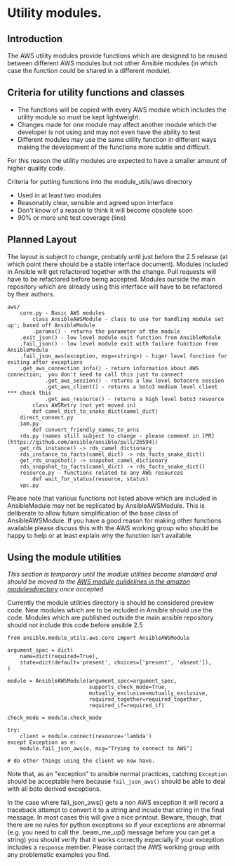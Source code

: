 # Utility modules.


## Introduction

The AWS utility modules provide functions which are designed to be reused between different AWS
modules but not other Ansible modules (in which case the function could be shared in a different
module).

## Criteria for utility functions and classes

* The functions will be copied with every AWS module which includes the utility module so must be kept lightweight.
* Changes made for one module may affect another module which the developer is not using and may not even have the ability to test
* Different modules may use the same utility function in different ways making the development of the functions more subtle and difficult. 

For this reason the utility modules are expected to have a smaller amount of higher quality code. 

Criteria for putting functions into the module_utils/aws directory 

* Used in at least two modules
* Reasonably clear, sensible and agreed upon interface
* Don't know of a reason to think it will become obsolete soon
* 90% or more unit test coverage (line)

## Planned Layout

The layout is subject to change, probably until just before the 2.5 release (at which point there
should be a stable interface document).  Modules included in Ansible will get refactored together
with the change.  Pull requests will have to be refactored before being accepted.  Modules ourside
the main repository which are already using this interface will have to be refactored by their
authors.

    aws/
        core.py - Basic AWS modules 
            class AnsibleAWSModule - class to use for handling module set up'; based off AnsibleModule
	    	.params() - returns the parameter of the module
		.exit_json() - low level module exit function from AnsibleModule
		.fail_json() - low level module exit with failure function from AnsibleModule
		.fail_json_aws(exception, msg=<string>) - higer level function for exiting after exceptions
		.get_aws_connection_info() - return information about AWS connection;  you don't need to call this just to connect
                .get_aws_session() - returns a low level botocore session
                .get_aws_client() - returns a boto3 medium level client *** check this
                .get_aws_resource() - returns a high level boto3 resource
            class AWSRetry (not yet moved in)
            def camel_dict_to_snake_dict(camel_dict)
        direct_connect.py
        iam.py 
            def convert_friendly_names_to_arns
        rds.py (names still subject to change - please comment in [PR](https://github.com/ansible/ansible/pull/26594)) 
		get_rds_instance() -> rds_camel_dictionary
		rds_instance_to_facts(camel_dict) -> rds_facts_snake_dict()
		get_rds_snapshot() -> snapshot_camel_dictionary
		rds_snapshot_to_facts(camel_dict) -> rds_facts_snake_dict()
        resource.py - functions related to any AWS resources
            def wait_for_status(resource, status)
        vpc.py

Please note that various functions not listed above which are included in AnsibleModule may not be
replicated by AnsibleAWSModule.  This is deliberate to allow future simplification of the base
class of AnsibleAWSModule.  If you have a good reason for making other functions available please
discuss this with the AWS working group who should be happy to help or at least explain why the
function isn't available.

## Using the module utilities

*This section is temporary until the module utilities become standard and should be moved to the*
*[AWS module guildelines in the amazon modulesdirectory](https://github.com/ansible/ansible/blob/devel/lib/ansible/modules/cloud/amazon/GUIDELINES.md)*
*once accepted*

Currently the module utilities directory is should be considered preview code.  New modules which
are to be included in Ansible should use the code.  Modules which are published outside the main
ansible repository should _not_ include this code before ansible 2.5

    from ansible.module_utils.aws.core import AnsibleAWSModule

    argument_spec = dict(
        name=dict(required=True),
        state=dict(default='present', choices=['present', 'absent']),
    )

    module = AnsibleAWSModule(argument_spec=argument_spec,
                              supports_check_mode=True,
                              mutually_exclusive=mutually_exclusive,
                              required_together=required_together,
                              required_if=required_if)

    check_mode = module.check_mode

    try:
        client = module.connect(resource='lambda') 
    except Exception as e:
        module.fail_json_aws(e, msg="Trying to connect to AWS")

    # do other things using the client we now have. 

Note that, as an "exception" to ansible normal practices, catching `Exception` should be acceptable
here because `fail_json_aws()` should be able to deal with all boto derived exceptions.

In the case where fail_json_aws() gets a non AWS exception it will record a traceback attempt to
convert it to a string and incude that string in the final message.  In most cases this will give a
nice printout.  Beware, though, that there are no rules for python exceptions so if your exceptions
are abnormal (e.g. you need to call the .beam_me_up() message before you can get a string) you
should verify that it works correctly expecially if your exception includes a `response` member.
Please contact the AWS working group with any problematic examples you find.